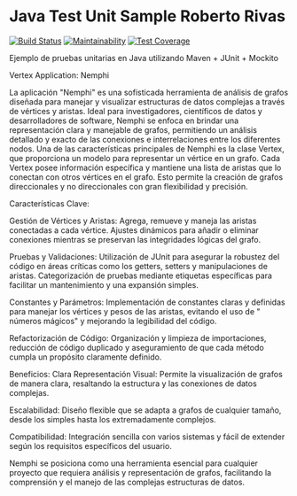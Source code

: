 # Java Test Unit Sample Roberto Rivas

[![Build Status](https://travis-ci.com/vcubells/java-test-unit-sample.svg?branch=master)](https://travis-ci.com/vcubells/java-test-unit-sample)
[![Maintainability](https://api.codeclimate.com/v1/badges/cfe1971437291ed13873/maintainability)](https://codeclimate.com/github/vcubells/java-test-unit-sample/maintainability)
[![Test Coverage](https://api.codeclimate.com/v1/badges/cfe1971437291ed13873/test_coverage)](https://codeclimate.com/github/vcubells/java-test-unit-sample/test_coverage)

Ejemplo de pruebas unitarias en Java utilizando Maven + JUnit + Mockito

Vertex Application: Nemphi

La aplicación "Nemphi" es una sofisticada herramienta de análisis de grafos diseñada para manejar y visualizar
estructuras de datos complejas a través de vértices y aristas. Ideal para investigadores, científicos de datos y
desarrolladores de software, Nemphi se enfoca en brindar una representación clara y manejable de grafos, permitiendo un
análisis detallado y exacto de las conexiones e interrelaciones entre los diferentes nodos.
Una de las características principales de Nemphi es la clase Vertex, que proporciona un modelo para representar un
vértice en un grafo. Cada Vertex posee información específica y mantiene una lista de aristas que lo conectan con otros
vértices en el grafo. Esto permite la creación de grafos direccionales y no direccionales con gran flexibilidad y
precisión.

Características Clave:

Gestión de Vértices y Aristas:
Agrega, remueve y maneja las aristas conectadas a cada vértice.
Ajustes dinámicos para añadir o eliminar conexiones mientras se preservan las integridades lógicas del grafo.

Pruebas y Validaciones:
Utilización de JUnit para asegurar la robustez del código en áreas críticas como los getters, setters y manipulaciones
de aristas.
Categorización de pruebas mediante etiquetas específicas para facilitar un mantenimiento y una expansión simples.

Constantes y Parámetros:
Implementación de constantes claras y definidas para manejar los vértices y pesos de las aristas, evitando el uso de "
números mágicos" y mejorando la legibilidad del código.

Refactorización de Código:
Organización y limpieza de importaciones, reducción de código duplicado y aseguramiento de que cada método cumpla un
propósito claramente definido.

Beneficios:
Clara Representación Visual: Permite la visualización de grafos de manera clara, resaltando la estructura y las
conexiones de datos complejas.

Escalabilidad: Diseño flexible que se adapta a grafos de cualquier tamaño, desde los simples hasta los extremadamente
complejos.

Compatibilidad: Integración sencilla con varios sistemas y fácil de extender según los requisitos específicos del
usuario.

Nemphi se posiciona como una herramienta esencial para cualquier proyecto que requiera análisis y representación de
grafos, facilitando la comprensión y el manejo de las complejas estructuras de datos.